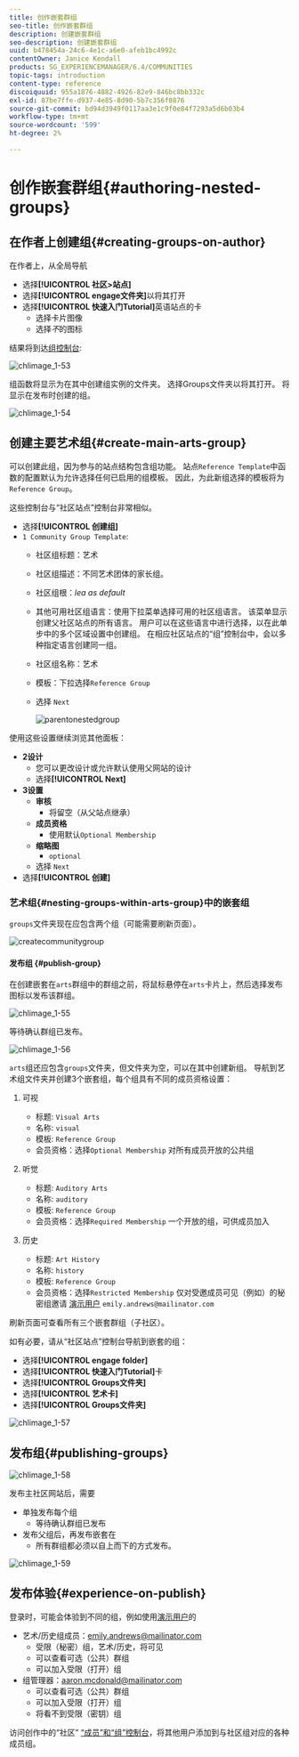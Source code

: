 ```yaml
---
title: 创作嵌套群组
seo-title: 创作嵌套群组
description: 创建嵌套群组
seo-description: 创建嵌套群组
uuid: b478454a-24c6-4e1c-a6e0-afeb1bc4992c
contentOwner: Janice Kendall
products: SG_EXPERIENCEMANAGER/6.4/COMMUNITIES
topic-tags: introduction
content-type: reference
discoiquuid: 955a1876-4882-4926-82e9-846bc8bb332c
exl-id: 87be7ffe-d937-4e85-8d90-5b7c356f0876
source-git-commit: bd94d3949f0117aa3e1c9f0e84f7293a5d6b03b4
workflow-type: tm+mt
source-wordcount: '599'
ht-degree: 2%

---
```


# 创作嵌套群组{#authoring-nested-groups}

## 在作者上创建组{#creating-groups-on-author}

在作者上，从全局导航

* 选择&#x200B;**[!UICONTROL 社区>站点]**
* 选择&#x200B;**[!UICONTROL engage文件夹]**&#x200B;以将其打开
* 选择&#x200B;**[!UICONTROL 快速入门Tutorial]**&#x200B;英语站点的卡
   * 选择卡片图像
   * 选择&#x200B;*不*&#x200B;的图标

结果将到达[组控制台](groups.md):

![chlimage_1-53](assets/chlimage_1-53.png)

组函数将显示为在其中创建组实例的文件夹。 选择Groups文件夹以将其打开。 将显示在发布时创建的组。

![chlimage_1-54](assets/chlimage_1-54.png)

## 创建主要艺术组{#create-main-arts-group}

可以创建此组，因为参与的站点结构包含组功能。 站点`Reference Template`中函数的配置默认为允许选择任何已启用的组模板。 因此，为此新组选择的模板将为`Reference Group`。

这些控制台与“社区站点”控制台非常相似。

* 选择&#x200B;**[!UICONTROL 创建组]**
* `1 Community Group Template`:
   * 社区组标题：艺术
   * 社区组描述：不同艺术团体的家长组。
   * 社区组根：*lea as default*
   * 其他可用社区组语言：使用下拉菜单选择可用的社区组语言。 该菜单显示创建父社区站点的所有语言。 用户可以在这些语言中进行选择，以在此单步中的多个区域设置中创建组。 在相应社区站点的“组”控制台中，会以多种指定语言创建同一组。
   * 社区组名称：艺术
   * 模板：下拉选择`Reference Group`
   * 选择 `Next`

      ![parentonestedgroup](assets/parenttonestedgroup.png)

使用这些设置继续浏览其他面板：

* **2设计**
   * 您可以更改设计或允许默认使用父网站的设计
   * 选择&#x200B;**[!UICONTROL Next]**
* **3设置**
   * **审核**
      * 将留空（从父站点继承）
   * **成员资格**
      * 使用默认`Optional Membership`
   * **缩略图**
      * `optional`
   * 选择 `Next`
* 选择&#x200B;**[!UICONTROL 创建]**

### 艺术组{#nesting-groups-within-arts-group}中的嵌套组

`groups`文件夹现在应包含两个组（可能需要刷新页面）。

![createcommunitygroup](assets/createcommunitygroup.png)

#### 发布组 {#publish-group}

在创建嵌套在`arts`群组中的群组之前，将鼠标悬停在`arts`卡片上，然后选择发布图标以发布该群组。

![chlimage_1-55](assets/chlimage_1-55.png)

等待确认群组已发布。

![chlimage_1-56](assets/chlimage_1-56.png)

`arts`组还应包含`groups`文件夹，但文件夹为空，可以在其中创建新组。 导航到艺术组文件夹并创建3个嵌套组，每个组具有不同的成员资格设置：

1. 可视
   * 标题: `Visual Arts`
   * 名称: `visual`
   * 模板: `Reference Group`
   * 会员资格：选择`Optional Membership`
对所有成员开放的公共组
1. 听觉
   * 标题: `Auditory Arts`
   * 名称: `auditory`
   * 模板: `Reference Group`
   * 会员资格：选择`Required Membership`
一个开放的组，可供成员加入

1. 历史

   * 标题: `Art History`
   * 名称: `history`
   * 模板: `Reference Group`
   * 会员资格：选择`Restricted Membership`
仅对受邀成员可见（例如）的秘密组邀请 
[演示用户](tutorials.md#demo-users) `emily.andrews@mailinator.com`

刷新页面可查看所有三个嵌套群组（子社区）。

如有必要，请从“社区站点”控制台导航到嵌套的组：

* 选择&#x200B;**[!UICONTROL engage folder]**
* 选择&#x200B;**[!UICONTROL 快速入门Tutorial]**&#x200B;卡
* 选择&#x200B;**[!UICONTROL Groups文件夹]**
* 选择&#x200B;**[!UICONTROL 艺术卡]**
* 选择&#x200B;**[!UICONTROL Groups文件夹]**

![chlimage_1-57](assets/chlimage_1-57.png)

## 发布组{#publishing-groups}

![chlimage_1-58](assets/chlimage_1-58.png)

发布主社区网站后，需要

* 单独发布每个组
   * 等待确认群组已发布
* 发布父组后，再发布嵌套在
   * 所有群组都必须以自上而下的方式发布。

![chlimage_1-59](assets/chlimage_1-59.png)

## 发布体验{#experience-on-publish}

登录时，可能会体验到不同的组，例如使用[演示用户](tutorials.md#demo-users)的

* 艺术/历史组成员：emily.andrews@mailinator.com
   * 受限（秘密）组，艺术/历史，将可见
   * 可以查看可选（公共）群组
   * 可以加入受限（打开）组
* 组管理器：aaron.mcdonald@mailinator.com
   * 可以查看可选（公共）群组
   * 可以加入受限（打开）组
   * 将看不到受限（密钥）组

访问创作中的“社区” [“成员”和“组”控制台](members.md)，将其他用户添加到与社区组对应的各种成员组。
